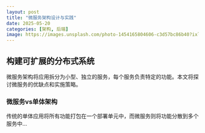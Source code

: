 ```yaml
---
layout: post
title: "微服务架构设计与实践"
date: 2025-05-20
categories: [架构, 后端]
image: https://images.unsplash.com/photo-1454165804606-c3d57bc86b40?ixlib=rb-1.2.1&auto=format&fit=crop&w=1350&q=80
---
```


## 构建可扩展的分布式系统

微服务架构将应用拆分为小型、独立的服务，每个服务负责特定的功能。本文将探讨微服务的优缺点和实施策略。

### 微服务vs单体架构

传统的单体应用将所有功能打包在一个部署单元中，而微服务则将功能分散到多个服务中... 